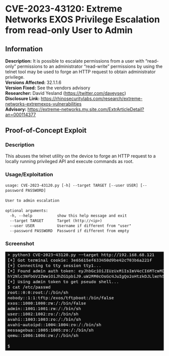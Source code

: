 # CVE-2023-43120: Extreme Networks EXOS Privilege Escalation from read-only User to Admin

## Information
**Description:** It is possible to escalate permissions from a user with “read-only” permissions to an administrator “read-write” permissions by using the telnet tool may be used to forge an HTTP request to obtain administrator privilege.  
**Versions Affected:** 32.1.1.6  
**Version Fixed:** See the vendors advisory  
**Researcher:** David Yesland (https://twitter.com/daveysec)  
**Disclosure Link:** https://rhinosecuritylabs.com/research/extreme-networks-extremexos-vulnerabilities  
**Advisory:** https://extreme-networks.my.site.com/ExtrArticleDetail?an=000114377  

## Proof-of-Concept Exploit
### Description
This abuses the telnet utility on the device to forge an HTTP request to a locally running privileged API and execute commands as root.  

### Usage/Exploitation
```
usage: CVE-2023-43120.py [-h] --target TARGET [--user USER] [--password PASSWORD]

User to admin escalation

optional arguments:
  -h, --help           show this help message and exit
  --target TARGET      Target (http://<ip>)
  --user USER          Username if different from "user"
  --password PASSWORD  Password if different from empty
```

### Screenshot
![RCE](poc_image.png)
